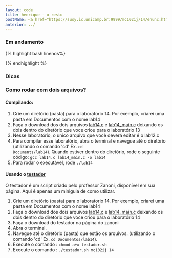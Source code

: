 ```yaml
---
layout: code
title: henrique - o resto
postName: <a href="https://susy.ic.unicamp.br:9999/mc102ij/14/enunc.html">Laboratório 14 - Pesquisas</a>
anterior: ../
---
```


### Em andamento

{% highlight bash linenos%}

{% endhighlight %}

### Dicas

### Como rodar com dois arquivos?

#### Compilando:
1. Crie um diretório (pasta) para o laboratorio 14. Por exemplo, criarei uma pasta em Documentos com o nome lab14
2. Faça o download dos dois arquivos [lab14.c](https://susy.ic.unicamp.br:9999/mc102ij/14/aux/lab14.c) e [lab14_main.c](https://susy.ic.unicamp.br:9999/mc102ij/14/aux/lab14_main.c) deixando os dois dentro do diretório que voce criou para o laboratório 13
3. Nesse laboratório, o unico arquivo que você deverá editar é o lab12.c
4. Para compilar esse laboratório, abra o terminal e navegue até o diretório (utilizando o comando 'cd' Ex. <code>cd Documents/lab14</code>). Quando estiver dentro do diretório, rode o seguinte código:
<code>gcc lab14.c lab14_main.c -o lab14</code>
5. Para rodar o executável, rode <code>./lab14</code>

#### Usando o [testador](http://www.ic.unicamp.br/~zanoni/mc102/2016-1s/testador/)
O testador é um script criado pelo professor Zanoni, disponível em sua página. Aqui é apenas um miniguia de como utilizar.

 1. Crie um diretório (pasta) para o laboratorio 14. Por exemplo, criarei uma pasta em Documentos com o nome lab14
 2. Faça o download dos dois arquivos [lab14.c](https://susy.ic.unicamp.br:9999/mc102ij/14/aux/lab14.c) e [lab14_main.c](https://susy.ic.unicamp.br:9999/mc102ij/14/aux/lab14_main.c) deixando os dois dentro do diretório que voce criou para o laboratório 14
 3. Faça o download do testador na página do zanoni
 4. Abra o terminal.
 5. Navegue até o diretório (pasta) que estão os arquivos. (utilizando o comando 'cd' Ex. `cd Documentos/lab14`).
 6. Execute o comando : `chmod a+x testador.sh`
 7. Execute o comando : `./testador.sh mc102ij 14`
